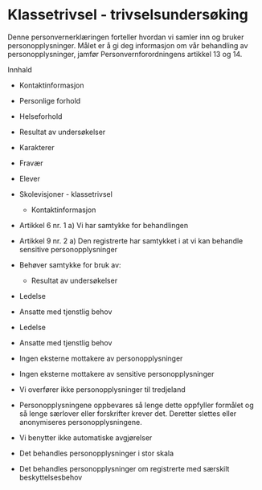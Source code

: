 # Klassetrivsel - trivselsundersøking


  

Denne personvernerklæringen forteller hvordan vi samler inn og bruker personopplysninger. Målet er å gi deg informasjon om vår behandling av personopplysninger, jamfør Personvernforordningens artikkel 13 og 14.

  

Innhald

*   Kontaktinformasjon  
    
*   Personlige forhold  
    
*   Helseforhold  
    
*   Resultat av undersøkelser  
    
*   Karakterer  
    
*   Fravær  
    
*   Elever  
    
*   Skolevisjoner - klassetrivsel  
    
    *   Kontaktinformasjon
    
*   Artikkel 6 nr. 1 a) Vi har samtykke for behandlingen  
    
*   Artikkel 9 nr. 2 a) Den registrerte har samtykket i at vi kan behandle sensitive personopplysninger  
    
*   Behøver samtykke for bruk av:  
    
    *   Resultat av undersøkelser
    
*   Ledelse  
    
*   Ansatte med tjenstlig behov  
    
*   Ledelse  
    
*   Ansatte med tjenstlig behov  
    
*   Ingen eksterne mottakere av personopplysninger  
    
*   Ingen eksterne mottakere av sensitive personopplysninger  
    
*   Vi overfører ikke personopplysninger til tredjeland  
    
*   Personopplysningene oppbevares så lenge dette oppfyller formålet og så lenge særlover eller forskrifter krever det. Deretter slettes eller anonymiseres personopplysningene.  
    
*   Vi benytter ikke automatiske avgjørelser  
    
*   Det behandles personopplysninger i stor skala  
    
*   Det behandles personopplysninger om registrerte med særskilt beskyttelsesbehov